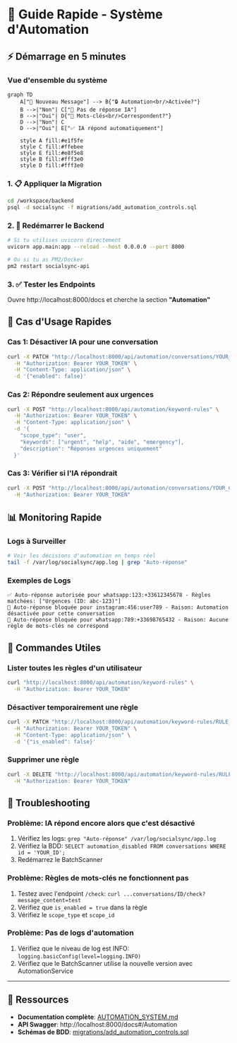 # 🚀 Guide Rapide - Système d'Automation

## ⚡ Démarrage en 5 minutes

### Vue d'ensemble du système
```mermaid
graph TD
    A["💬 Nouveau Message"] --> B{"🔒 Automation<br/>Activée?"}
    B -->|"Non"| C["🚫 Pas de réponse IA"]
    B -->|"Oui"| D{"📝 Mots-clés<br/>Correspondent?"}
    D -->|"Non"| C
    D -->|"Oui"| E["✅ IA répond automatiquement"]
    
    style A fill:#e1f5fe
    style C fill:#ffebee
    style E fill:#e8f5e8
    style B fill:#fff3e0
    style D fill:#fff3e0
```

### 1. 📋 Appliquer la Migration
```bash
cd /workspace/backend
psql -d socialsync -f migrations/add_automation_controls.sql
```

### 2. 🔄 Redémarrer le Backend
```bash
# Si tu utilises uvicorn directement
uvicorn app.main:app --reload --host 0.0.0.0 --port 8000

# Ou si tu as PM2/Docker
pm2 restart socialsync-api
```

### 3. ✅ Tester les Endpoints
Ouvre http://localhost:8000/docs et cherche la section **"Automation"**

## 🎯 Cas d'Usage Rapides

### Cas 1: Désactiver IA pour une conversation
```bash
curl -X PATCH "http://localhost:8000/api/automation/conversations/YOUR_CONV_ID/toggle" \
  -H "Authorization: Bearer YOUR_TOKEN" \
  -H "Content-Type: application/json" \
  -d '{"enabled": false}'
```

### Cas 2: Répondre seulement aux urgences
```bash
curl -X POST "http://localhost:8000/api/automation/keyword-rules" \
  -H "Authorization: Bearer YOUR_TOKEN" \
  -H "Content-Type: application/json" \
  -d '{
    "scope_type": "user",
    "keywords": ["urgent", "help", "aide", "emergency"],
    "description": "Réponses urgences uniquement"
  }'
```

### Cas 3: Vérifier si l'IA répondrait
```bash
curl -X POST "http://localhost:8000/api/automation/conversations/YOUR_CONV_ID/check?message_content=Bonjour" \
  -H "Authorization: Bearer YOUR_TOKEN"
```

## 📊 Monitoring Rapide

### Logs à Surveiller
```bash
# Voir les décisions d'automation en temps réel
tail -f /var/log/socialsync/app.log | grep "Auto-réponse"
```

### Exemples de Logs
```
✅ Auto-réponse autorisée pour whatsapp:123:+33612345678 - Règles matchées: ["Urgences (ID: abc-123)"]
🚫 Auto-réponse bloquée pour instagram:456:user789 - Raison: Automation désactivée pour cette conversation
🚫 Auto-réponse bloquée pour whatsapp:789:+33698765432 - Raison: Aucune règle de mots-clés ne correspond
```

## 🔧 Commandes Utiles

### Lister toutes les règles d'un utilisateur
```bash
curl "http://localhost:8000/api/automation/keyword-rules" \
  -H "Authorization: Bearer YOUR_TOKEN"
```

### Désactiver temporairement une règle
```bash
curl -X PATCH "http://localhost:8000/api/automation/keyword-rules/RULE_ID" \
  -H "Authorization: Bearer YOUR_TOKEN" \
  -H "Content-Type: application/json" \
  -d '{"is_enabled": false}'
```

### Supprimer une règle
```bash
curl -X DELETE "http://localhost:8000/api/automation/keyword-rules/RULE_ID" \
  -H "Authorization: Bearer YOUR_TOKEN"
```

## 🚨 Troubleshooting

### Problème: IA répond encore alors que c'est désactivé
1. Vérifiez les logs: `grep "Auto-réponse" /var/log/socialsync/app.log`
2. Vérifiez la BDD: `SELECT automation_disabled FROM conversations WHERE id = 'YOUR_ID';`
3. Redémarrez le BatchScanner

### Problème: Règles de mots-clés ne fonctionnent pas
1. Testez avec l'endpoint `/check`: `curl ...conversations/ID/check?message_content=test`
2. Vérifiez que `is_enabled = true` dans la règle
3. Vérifiez le `scope_type` et `scope_id`

### Problème: Pas de logs d'automation
1. Vérifiez que le niveau de log est INFO: `logging.basicConfig(level=logging.INFO)`
2. Vérifiez que le BatchScanner utilise la nouvelle version avec AutomationService

---

## 📖 Ressources

- **Documentation complète**: [AUTOMATION_SYSTEM.md](./AUTOMATION_SYSTEM.md)
- **API Swagger**: http://localhost:8000/docs#/Automation
- **Schémas de BDD**: [migrations/add_automation_controls.sql](../backend/migrations/add_automation_controls.sql)
